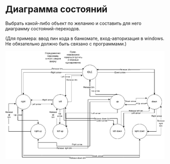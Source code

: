 # Диаграмма состояний

Выбрать какой-либо объект по желанию и составить для него диаграмму состояний-переходов.

(Для примера: ввод пин кода в банкомате, вход-авторизация в windows.  Не обязательно должно быть связано с программами.)

![Alt text](./task.png)

